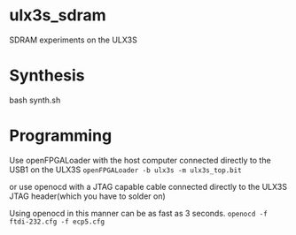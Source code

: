 # ulx3s_sdram
SDRAM experiments on the ULX3S

# Synthesis
bash synth.sh

# Programming
Use openFPGALoader with the host computer connected
directly to the USB1 on the ULX3S
``openFPGALoader -b ulx3s -m ulx3s_top.bit``

or use openocd with a JTAG capable cable connected
directly to the ULX3S JTAG header(which you have to
solder on)

Using openocd in this manner can be as fast as 3 seconds.
``openocd -f ftdi-232.cfg -f ecp5.cfg``
